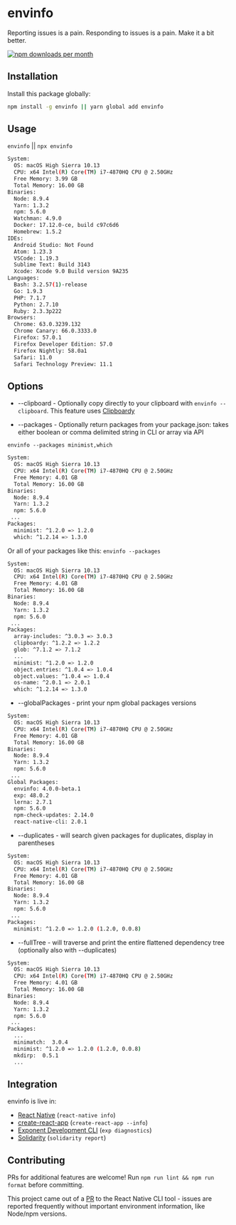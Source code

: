 # envinfo

Reporting issues is a pain. Responding to issues is a pain. Make it a bit better.

[![npm downloads per month](https://img.shields.io/npm/dm/envinfo.svg?maxAge=86400)](https://www.npmjs.com/package/envinfo)

## Installation

Install this package globally:

```sh
npm install -g envinfo || yarn global add envinfo
```

## Usage

`envinfo` || `npx envinfo`

```bash
System:
  OS: macOS High Sierra 10.13
  CPU: x64 Intel(R) Core(TM) i7-4870HQ CPU @ 2.50GHz
  Free Memory: 3.99 GB
  Total Memory: 16.00 GB
Binaries:
  Node: 8.9.4
  Yarn: 1.3.2
  npm: 5.6.0
  Watchman: 4.9.0
  Docker: 17.12.0-ce, build c97c6d6
  Homebrew: 1.5.2
IDEs:
  Android Studio: Not Found
  Atom: 1.23.3
  VSCode: 1.19.3
  Sublime Text: Build 3143
  Xcode: Xcode 9.0 Build version 9A235
Languages:
  Bash: 3.2.57(1)-release
  Go: 1.9.3
  PHP: 7.1.7
  Python: 2.7.10
  Ruby: 2.3.3p222
Browsers:
  Chrome: 63.0.3239.132
  Chrome Canary: 66.0.3333.0
  Firefox: 57.0.1
  Firefox Developer Edition: 57.0
  Firefox Nightly: 58.0a1
  Safari: 11.0
  Safari Technology Preview: 11.1
```

## Options

* --clipboard - Optionally copy directly to your clipboard with `envinfo --clipboard`. This feature uses [Clipboardy](https://www.npmjs.com/package/clipboardy)

* --packages - Optionally return packages from your package.json: takes either boolean or comma delimited string in CLI or array via API

`envinfo --packages minimist,which`

```sh
System:
  OS: macOS High Sierra 10.13
  CPU: x64 Intel(R) Core(TM) i7-4870HQ CPU @ 2.50GHz
  Free Memory: 4.01 GB
  Total Memory: 16.00 GB
Binaries:
  Node: 8.9.4
  Yarn: 1.3.2
  npm: 5.6.0
 ...
Packages:
  minimist: ^1.2.0 => 1.2.0
  which: ^1.2.14 => 1.3.0
```

Or all of your packages like this:
`envinfo --packages`

```sh
System:
  OS: macOS High Sierra 10.13
  CPU: x64 Intel(R) Core(TM) i7-4870HQ CPU @ 2.50GHz
  Free Memory: 4.01 GB
  Total Memory: 16.00 GB
Binaries:
  Node: 8.9.4
  Yarn: 1.3.2
  npm: 5.6.0
 ...
Packages:
  array-includes: ^3.0.3 => 3.0.3
  clipboardy: ^1.2.2 => 1.2.2
  glob: ^7.1.2 => 7.1.2
  ...
  minimist: ^1.2.0 => 1.2.0
  object.entries: ^1.0.4 => 1.0.4
  object.values: ^1.0.4 => 1.0.4
  os-name: ^2.0.1 => 2.0.1
  which: ^1.2.14 => 1.3.0
```

* --globalPackages - print your npm global packages versions

```sh
System:
  OS: macOS High Sierra 10.13
  CPU: x64 Intel(R) Core(TM) i7-4870HQ CPU @ 2.50GHz
  Free Memory: 4.01 GB
  Total Memory: 16.00 GB
Binaries:
  Node: 8.9.4
  Yarn: 1.3.2
  npm: 5.6.0
 ...
Global Packages:
  envinfo: 4.0.0-beta.1
  exp: 48.0.2
  lerna: 2.7.1
  npm: 5.6.0
  npm-check-updates: 2.14.0
  react-native-cli: 2.0.1
```

* --duplicates - will search given packages for duplicates, display in parentheses

```sh
System:
  OS: macOS High Sierra 10.13
  CPU: x64 Intel(R) Core(TM) i7-4870HQ CPU @ 2.50GHz
  Free Memory: 4.01 GB
  Total Memory: 16.00 GB
Binaries:
  Node: 8.9.4
  Yarn: 1.3.2
  npm: 5.6.0
 ...
Packages:
  minimist: ^1.2.0 => 1.2.0 (1.2.0, 0.0.8)
```

* --fullTree - will traverse and print the entire flattened dependency tree (optionally also with --duplicates)

```sh
System:
  OS: macOS High Sierra 10.13
  CPU: x64 Intel(R) Core(TM) i7-4870HQ CPU @ 2.50GHz
  Free Memory: 4.01 GB
  Total Memory: 16.00 GB
Binaries:
  Node: 8.9.4
  Yarn: 1.3.2
  npm: 5.6.0
 ...
Packages:
  ...
  minimatch:  3.0.4
  minimist: ^1.2.0 => 1.2.0 (1.2.0, 0.0.8)
  mkdirp:  0.5.1
  ...
```

## Integration

envinfo is live in:

* [React Native](https://github.com/facebook/react-native) (`react-native info`)
* [create-react-app](https://github.com/facebook/create-react-app) (`create-react-app --info`)
* [Exponent Development CLI](https://github.com/expo/exp) (`exp diagnostics`)
* [Solidarity](https://github.com/infinitered/solidarity) (`solidarity report`)

## Contributing

PRs for additional features are welcome! Run `npm run lint && npm run format` before committing.

This project came out of a [PR](https://github.com/facebook/react-native/pull/14428) to the React Native CLI tool - issues are reported frequently without important environment information, like Node/npm versions.
